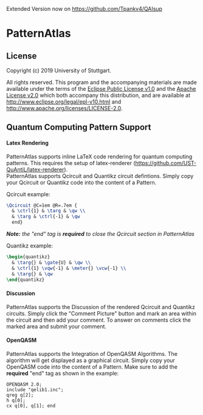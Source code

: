 Extended Version now on https://github.com/Tpankv4/QAIsup

# PatternAtlas

## License

Copyright (c) 2019 University of Stuttgart.

All rights reserved. This program and the accompanying materials
are made available under the terms of the [Eclipse Public License v1.0]
and the [Apache License v2.0] which both accompany this distribution,
and are available at http://www.eclipse.org/legal/epl-v10.html
and http://www.apache.org/licenses/LICENSE-2.0.

[Apache License v2.0]: http://www.apache.org/licenses/LICENSE-2.0.html
[Eclipse Public License v1.0]: http://www.eclipse.org/legal/epl-v10.html

## Quantum Computing Pattern Support

#### Latex Rendering

PatternAtlas supports inline LaTeX code rendering for quantum computing patterns.
This requires the setup of latex-renderer (https://github.com/UST-QuAntiL/latex-renderer).  
PatternAtlas supports Qcircuit and Quantikz circuit defintions. 
Simply copy your Qcircuit or Quantikz code into the content of a Pattern.

Qcircuit example:

```latex
\Qcircuit @C=1em @R=.7em {  
  & \ctrl{1} & \targ & \qw \\  
  & \targ & \ctrl{-1} & \qw  
  end}
```

***Note:** the "end" tag is __required__ to close the Qcircuit section in PatternAtlas*    

Quantikz example:  

```latex
\begin{quantikz}
  & \targ{} & \gate{U} & \qw \\  
  & \ctrl{1} \vqw{-1} & \meter{} \vcw{-1} \\  
  & \targ{} & \qw  
\end{quantikz}  
```

#### Discussion

PatternAtlas supports the Discussion of the rendered Qcircuit and Quantikz circuits. 
Simply click the "Comment Picture" button and mark an area within the circuit and then add your comment.
To answer on comments click the marked area and submit your comment.     

#### OpenQASM

PatternAtlas supports the Integration of OpenQASM Algorithms. The algorithm will get displayed as a graphical circuit.
Simply copy your OpenQASM code into the content of a Pattern. Make sure to add the __required__ "end" tag as shown in the example:  

```OpenQASM
OPENQASM 2.0;  
include "qelib1.inc";  
qreg q[2];  
h q[0];  
cx q[0], q[1]; end        
```
